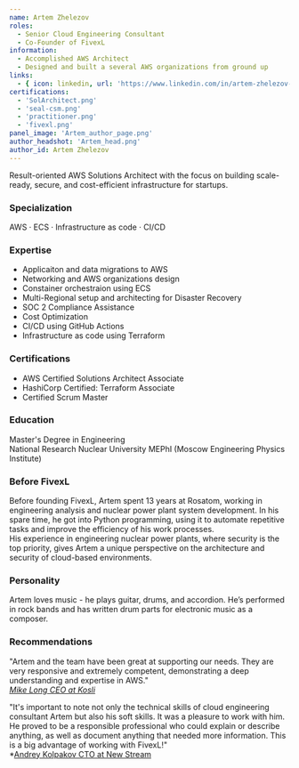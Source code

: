```yaml
---
name: Artem Zhelezov
roles:
  - Senior Cloud Engineering Consultant 
  - Co-Founder of FivexL
information:
  - Accomplished AWS Architect
  - Designed and built a several AWS organizations from ground up
links:
  - { icon: linkedin, url: 'https://www.linkedin.com/in/artem-zhelezov-70228093/' }
certifications:
  - 'SolArchitect.png'
  - 'seal-csm.png'
  - 'practitioner.png'
  - 'fivexl.png'  
panel_image: 'Artem_author_page.png'
author_headshot: 'Artem_head.png'
author_id: Artem Zhelezov
---
```

Result-oriented AWS Solutions Architect with the focus on building scale-ready, secure, and cost-efficient infrastructure for startups. 

### Specialization
AWS · ECS · Infrastructure as code · CI/CD

### Expertise
* Applicaiton and data migrations to AWS
* Networking and AWS organizations design
* Constainer orchestraion using ECS
* Multi-Regional setup and architecting for Disaster Recovery
* SOC 2 Compliance Assistance
* Cost Optimization
* CI/CD using GitHub Actions
* Infrastructure as code using Terraform

### Certifications
* AWS Certified Solutions Architect Associate
* HashiCorp Certified: Terraform Associate
* Certified Scrum Master

### Education
Master's Degree in Engineering  
National Research Nuclear University MEPhI (Moscow Engineering Physics Institute)

### Before FivexL
Before founding FivexL, Artem spent 13 years at Rosatom, working in engineering analysis and nuclear power plant system development.  In his spare time, he got into Python programming, using it to automate repetitive tasks and improve the efficiency of his work processes.  
His experience in engineering nuclear power plants, where security is the top priority, gives Artem a unique perspective on the architecture and security of cloud-based environments.

### Personality
Artem loves music - he plays guitar, drums, and accordion. He’s performed in rock bands and has written drum parts for electronic music as a composer.

### Recommendations
"Artem and the team have been great at supporting our needs. They are very responsive and extremely competent, demonstrating a deep understanding and expertise in AWS."  
*[Mike Long CEO at Kosli](https://fivexl.io/case-studies/kosli-case-study/)*  
  
"It's important to note not only the technical skills of cloud engineering consultant Artem but also his soft skills. It was a pleasure to work with him. He proved to be a responsible professional who could explain or describe anything, as well as document anything that needed more information. This is a big advantage of working with FivexL!"  
*[Andrey Kolpakov CTO at New Stream](https://fivexl.io/case-studies/new-stream-case-study/)
